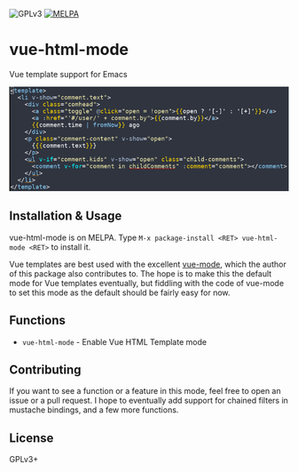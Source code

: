 ![GPLv3](https://img.shields.io/badge/license-GPLv3-brightgreen.svg)
[![MELPA](http://melpa.org/packages/vue-html-mode-badge.svg)](http://melpa.org/#/vue-html-mode)
# vue-html-mode
Vue template support for Emacs

![Screenshot](example.png)

## Installation & Usage
vue-html-mode is on MELPA. Type `M-x package-install <RET> vue-html-mode <RET>`
to install it.

Vue templates are best used with the excellent [vue-mode](https://github.com/CodeFalling/vue-mode),
which the author of this package also contributes to. The hope is to make this
the default mode for Vue templates eventually, but fiddling with the code of
vue-mode to set this mode as the default should be fairly easy for now.

## Functions
- `vue-html-mode` - Enable Vue HTML Template mode

## Contributing
If you want to see a function or a feature in this mode, feel free to open an
issue or a pull request. I hope to eventually add support for chained filters
in mustache bindings, and a few more functions.

## License
GPLv3+
